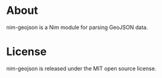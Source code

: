 About
=====

nim-geojson is a Nim module for parsing GeoJSON data.

License
=======

nim-geojson is released under the MIT open source license.

